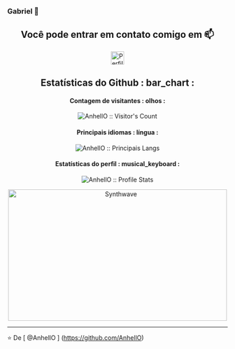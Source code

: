 ### Gabriel 🔭

<!--
**GabrielBritoAlmeida/GabrielBritoAlmeida** is a ✨ _special_ ✨ repository because its `README.md` (this file) appears on your GitHub profile.


Here are some ideas to get you started:


- 🔭 I’m currently working on ...
- 🌱 I’m currently learning ...
- 👯 I’m looking to collaborate on ...
- 🤔 I’m looking for help with ...
- 💬 Ask me about ...
- 📫 How to reach me: ...
- 😄 Pronouns: ...
- ⚡ Fun fact: ...
-->


<h2 align = "center"> Você pode entrar em contato comigo em 📫 </h2>

<p align = "center">
  
  <a href="https://www.linkedin.com/in/gabrielbrito1/">
    <img src = "https://www.vectorlogo.zone/logos/linkedin/linkedin-icon.svg" alt = "Perfil do LinkedIn de Angel Santiago Jaime Zavala" height = "30" width = "30">
  </a>
</p>

<h2 align = "center"> Estatísticas do Github : bar_chart : </h2>

<h4 align = "center"> Contagem de visitantes : olhos : </h4>

<p align = "center"> <img src = "https://profile-counter.glitch.me/{AnhellO}/count.svg" alt = "AnhellO :: Visitor's Count" /> </p>

<h4 align = "center"> Principais idiomas : língua : </h4>

<p align = "center"> <img src = "https://github-readme-stats.vercel.app/api/top-langs/?username=AnhellO&langs_count=10&theme=tokyonight&layout=compact" alt = "AnhellO :: Principais Langs "/> </p>

<h4 align = "center"> Estatísticas do perfil : musical_keyboard : </h4>

<p align = "center"> <img src = "https://github-readme-stats.vercel.app/api?username=AnhellO&show_icons=true&theme=synthwave" alt = "AnhellO :: Profile Stats" /> </ p>

<p align = "center"> <img src = "https://thumbs.gfycat.com/GoodnaturedFondGaur-size_restricted.gif" alt = "Synthwave" height = "300" width = "500"> </p>


---

⭐️ De [ @AnhellO ] (https://github.com/AnhellO)
